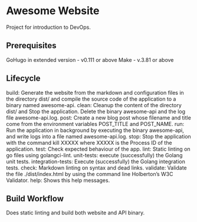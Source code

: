 # Awesome Website

Project for introduction to DevOps.

## Prerequisites

GoHugo in extended version - v0.111 or above
Make - v.3.81 or above

## Lifecycle

build:   Generate the website from the markdown and configuration files in the directory
dist/ and compile the source code of the application to a binary named awesome-api.
clean:   Cleanup the content of the directory dist/ and Stop the application.
Delete the binary awesome-api and the log file awesome-api.log.
post:    Create a new blog post whose filename and title come from the environment
variables POST_TITLE and POST_NAME.
run:     Run the application in background by executing the binary awesome-api,
and write logs into a file named awesome-api.log.
stop:    Stop the application with the command kill XXXXX where XXXXX
is the Process ID of the application.
test:    Check expected behaviour of the app.
lint:    Static linting on go files using golangci-lint.
unit-tests:      execute (successfully) the Golang unit tests.
integration-tests:       Execute (successfully) the Golang integration tests.
check:  Markdown linting on syntax and dead links.
validate:        Validate the file ./dist/index.html by using the command line Holberton’s
W3C Validator.
help:    Shows this help messages.

## Build Workflow

Does static linting and build both website and API binary.
